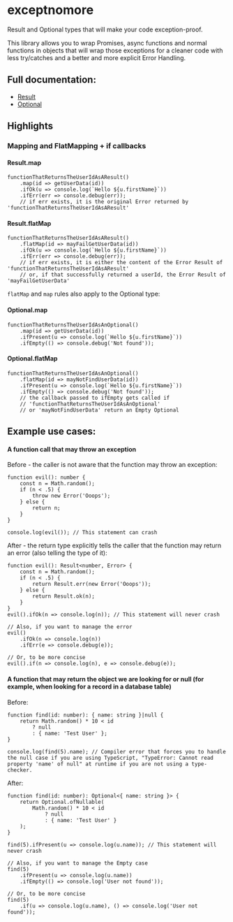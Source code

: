 # exceptnomore

Result and Optional types that will make your code exception-proof.

This library allows you to wrap Promises, async functions and
normal functions in objects that will wrap those exceptions for a cleaner code with less try/catches and a better and more explicit Error Handling.

## Full documentation:
* [Result](docs/classes/result.md)
* [Optional](docs/classes/optional.md)

## Highlights

### Mapping and FlatMapping + if callbacks
#### Result.map
```
functionThatReturnsTheUserIdAsAResult()
    .map(id => getUserData(id))
    .ifOk(u => console.log(`Hello ${u.firstName}`))
    .ifErr(err => console.debug(err));
    // if err exists, it is the original Error returned by 'functionThatReturnsTheUserIdAsAResult'
```
#### Result.flatMap
```
functionThatReturnsTheUserIdAsAResult()
    .flatMap(id => mayFailGetUserData(id))
    .ifOk(u => console.log(`Hello ${u.firstName}`))
    .ifErr(err => console.debug(err));
    // if err exists, it is either the content of the Error Result of 'functionThatReturnsTheUserIdAsAResult'
    // or, if that successfully returned a userId, the Error Result of 'mayFailGetUserData'
```
`flatMap` and `map` rules also apply to the Optional type:
#### Optional.map
```
functionThatReturnsTheUserIdAsAnOptional()
    .map(id => getUserData(id))
    .ifPresent(u => console.log(`Hello ${u.firstName}`))
    .ifEmpty(() => console.debug('Not found'));
```
#### Optional.flatMap
```
functionThatReturnsTheUserIdAsAnOptional()
    .flatMap(id => mayNotFindUserData(id))
    .ifPresent(u => console.log(`Hello ${u.firstName}`))
    .ifEmpty(() => console.debug('Not found'));
    // the callback passed to ifEmpty gets called if
    // 'functionThatReturnsTheUserIdAsAnOptional'
    // or 'mayNotFindUserData' return an Empty Optional
```


## Example use cases:

#### A function call that may throw an exception
Before - the caller is not aware that the function may throw an exception:
```
function evil(): number {
    const n = Math.random();
    if (n < .5) {
        throw new Error('Ooops');
    } else {
        return n;
    }
}

console.log(evil()); // This statement can crash
```
After - the return type explicitly tells the caller that the function may return an error (also telling the type of it):
```
function evil(): Result<number, Error> {
    const n = Math.random();
    if (n < .5) {
        return Result.err(new Error('Ooops'));
    } else {
        return Result.ok(n);
    }
}
evil().ifOk(n => console.log(n)); // This statement will never crash

// Also, if you want to manage the error
evil()
    .ifOk(n => console.log(n))
    .ifErr(e => console.debug(e));

// Or, to be more concise
evil().if(n => console.log(n), e => console.debug(e));
```

#### A function that may return the object we are looking for or null (for example, when looking for a record in a database table)
Before:
```
function find(id: number): { name: string }|null {
    return Math.random() * 10 < id
        ? null
        : { name: 'Test User' };
}

console.log(find(5).name); // Compiler error that forces you to handle the null case if you are using TypeScript, "TypeError: Cannot read property 'name' of null" at runtime if you are not using a type-checker.
```
After:
```
function find(id: number): Optional<{ name: string }> {
    return Optional.ofNullable(
        Math.random() * 10 < id
            ? null
            : { name: 'Test User' }
    );
}

find(5).ifPresent(u => console.log(u.name)); // This statement will never crash

// Also, if you want to manage the Empty case
find(5)
    .ifPresent(u => console.log(u.name))
    .ifEmpty(() => console.log('User not found'));

// Or, to be more concise
find(5)
    .if(u => console.log(u.name), () => console.log('User not found'));
```